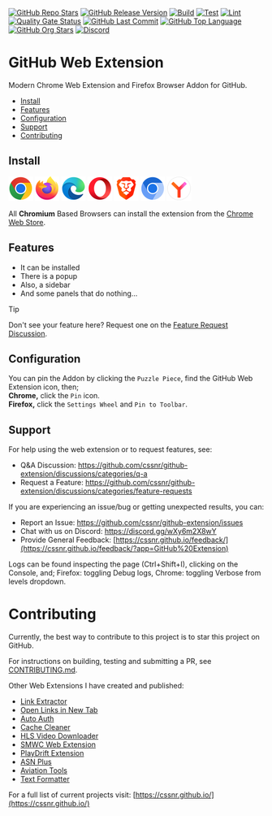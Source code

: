 [![GitHub Repo Stars](https://img.shields.io/github/stars/cssnr/github-extension?style=flat&logo=github&logoColor=white)](https://github.com/cssnr/github-extension/stargazers)
[![GitHub Release Version](https://img.shields.io/github/v/release/cssnr/github-extension?logo=github)](https://github.com/cssnr/github-extension/releases/latest)
[![Build](https://img.shields.io/github/actions/workflow/status/cssnr/github-extension/build.yaml?logo=github&logoColor=white&label=build)](https://github.com/cssnr/github-extension/actions/workflows/build.yaml)
[![Test](https://img.shields.io/github/actions/workflow/status/cssnr/github-extension/test.yaml?logo=github&logoColor=white&label=test)](https://github.com/cssnr/github-extension/actions/workflows/test.yaml)
[![Lint](https://img.shields.io/github/actions/workflow/status/cssnr/github-extension/lint.yaml?logo=github&logoColor=white&label=lint)](https://github.com/cssnr/github-extension/actions/workflows/lint.yaml)
[![Quality Gate Status](https://sonarcloud.io/api/project_badges/measure?project=cssnr_github-extension&metric=alert_status&label=quality)](https://sonarcloud.io/summary/overall?id=cssnr_github-extension)
[![GitHub Last Commit](https://img.shields.io/github/last-commit/cssnr/github-extension?logo=github&logoColor=white&label=updated)](https://github.com/cssnr/github-extension/graphs/commit-activity)
[![GitHub Top Language](https://img.shields.io/github/languages/top/cssnr/github-extension?logo=htmx&logoColor=white)](https://github.com/cssnr/github-extension)
[![GitHub Org Stars](https://img.shields.io/github/stars/cssnr?style=flat&logo=github&logoColor=white&label=org%20stars)](https://cssnr.github.io/)
[![Discord](https://img.shields.io/discord/899171661457293343?logo=discord&logoColor=white&label=discord&color=7289da)](https://discord.gg/wXy6m2X8wY)

# GitHub Web Extension

Modern Chrome Web Extension and Firefox Browser Addon for GitHub.

- [Install](#Install)
- [Features](#Features)
- [Configuration](#Configuration)
- [Support](#Support)
- [Contributing](#Contributing)

## Install

[![Chrome](https://raw.githubusercontent.com/smashedr/logo-icons/master/browsers/chrome_48.png)](https://github.com/cssnr/github-extension/releases/latest)
[![Firefox](https://raw.githubusercontent.com/smashedr/logo-icons/master/browsers/firefox_48.png)](https://github.com/cssnr/github-extension/releases/latest)
[![Edge](https://raw.githubusercontent.com/smashedr/logo-icons/master/browsers/edge_48.png)](https://github.com/cssnr/github-extension/releases/latest)
[![Opera](https://raw.githubusercontent.com/smashedr/logo-icons/master/browsers/opera_48.png)](https://github.com/cssnr/github-extension/releases/latest)
[![Brave](https://raw.githubusercontent.com/smashedr/logo-icons/master/browsers/brave_48.png)](https://github.com/cssnr/github-extension/releases/latest)
[![Chromium](https://raw.githubusercontent.com/smashedr/logo-icons/master/browsers/chromium_48.png)](https://github.com/cssnr/github-extension/releases/latest)
[![Yandex](https://raw.githubusercontent.com/smashedr/logo-icons/master/browsers/yandex_48.png)](https://github.com/cssnr/github-extension/releases/latest)

All **Chromium** Based Browsers can install the extension from the
[Chrome Web Store](https://github.com/cssnr/github-extension/releases/latest).

## Features

- It can be installed
- There is a popup
- Also, a sidebar
- And some panels that do nothing...

> [!TIP]
> Don't see your feature here?
> Request one on the [Feature Request Discussion](https://github.com/cssnr/github-extension/discussions/categories/feature-requests).

## Configuration

You can pin the Addon by clicking the `Puzzle Piece`, find the GitHub Web Extension icon, then;  
**Chrome,** click the `Pin` icon.  
**Firefox,** click the `Settings Wheel` and `Pin to Toolbar`.

## Support

For help using the web extension or to request features, see:

- Q&A Discussion: https://github.com/cssnr/github-extension/discussions/categories/q-a
- Request a Feature: https://github.com/cssnr/github-extension/discussions/categories/feature-requests

If you are experiencing an issue/bug or getting unexpected results, you can:

- Report an Issue: https://github.com/cssnr/github-extension/issues
- Chat with us on Discord: https://discord.gg/wXy6m2X8wY
- Provide General Feedback: [https://cssnr.github.io/feedback/](https://cssnr.github.io/feedback/?app=GitHub%20Extension)

Logs can be found inspecting the page (Ctrl+Shift+I), clicking on the Console, and;
Firefox: toggling Debug logs, Chrome: toggling Verbose from levels dropdown.

# Contributing

Currently, the best way to contribute to this project is to star this project on GitHub.

For instructions on building, testing and submitting a PR, see [CONTRIBUTING.md](CONTRIBUTING.md).

Other Web Extensions I have created and published:

- [Link Extractor](https://github.com/cssnr/link-extractor?tab=readme-ov-file#readme)
- [Open Links in New Tab](https://github.com/cssnr/open-links-in-new-tab?tab=readme-ov-file#readme)
- [Auto Auth](https://github.com/cssnr/auto-auth?tab=readme-ov-file#readme)
- [Cache Cleaner](https://github.com/cssnr/cache-cleaner?tab=readme-ov-file#readme)
- [HLS Video Downloader](https://github.com/cssnr/hls-video-downloader?tab=readme-ov-file#readme)
- [SMWC Web Extension](https://github.com/cssnr/smwc-web-extension?tab=readme-ov-file#readme)
- [PlayDrift Extension](https://github.com/cssnr/playdrift-extension?tab=readme-ov-file#readme)
- [ASN Plus](https://github.com/cssnr/asn-plus?tab=readme-ov-file#readme)
- [Aviation Tools](https://github.com/cssnr/aviation-tools?tab=readme-ov-file#readme)
- [Text Formatter](https://github.com/cssnr/text-formatter?tab=readme-ov-file#readme)

For a full list of current projects visit: [https://cssnr.github.io/](https://cssnr.github.io/)
